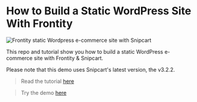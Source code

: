 # How to Build a Static WordPress Site With Frontity

![Frontity static Wordpress e-commerce site with Snipcart](https://www.datocms-assets.com/48401/1635387064-wordpress-frontity-og.png)

This repo and tutorial show you how to build a static WordPress e-commerce site with Frontity & Snipcart.

Please note that this demo uses Snipcart's latest version, the v3.2.2.

> Read the tutorial [here](https://wordpress-frontity-snipcart.vercel.app/)

> Try the demo [here](https://snipcart.com/blog/frontity-static-wordpress)
